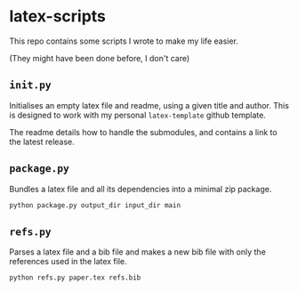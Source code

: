 # latex-scripts

This repo contains some scripts I wrote to make my life easier.

(They might have been done before, I don't care)

## `init.py`

Initialises an empty latex file and readme, using a given title and author.
This is designed to work with my personal `latex-template` github template.

The readme details how to handle the submodules, and contains a link to the latest release.

## `package.py`

Bundles a latex file and all its dependencies into a minimal zip package.

```py
python package.py output_dir input_dir main
```

## `refs.py`

Parses a latex file and a bib file and makes a new bib file with only the references used in the latex file.

```sh
python refs.py paper.tex refs.bib
```
